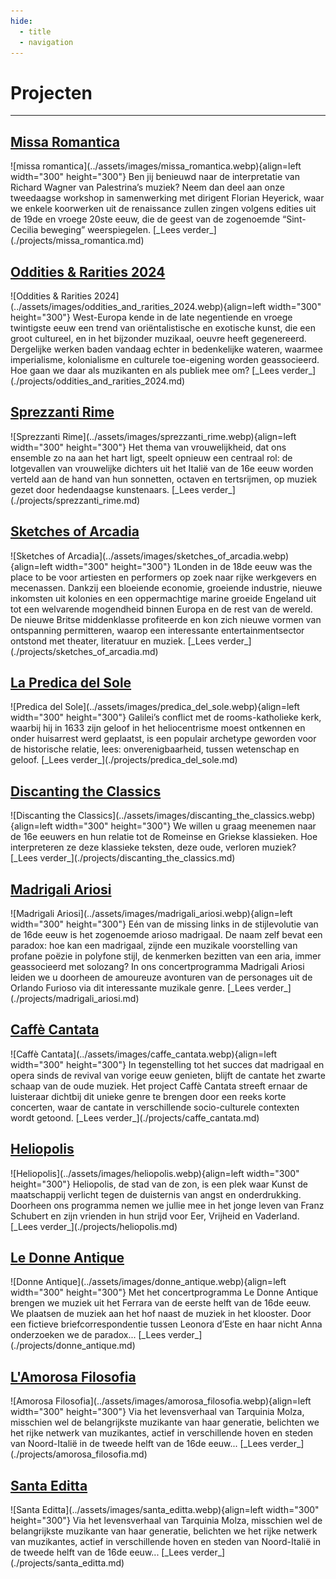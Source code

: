 ```yaml
---
hide:
  - title
  - navigation
---
```



# Projecten

---

## [Missa Romantica](./projects/missa_romantica.md)
<div class="grid" markdown>
  ![missa romantica](../assets/images/missa_romantica.webp){align=left width="300" height="300"} Ben jij benieuwd naar de interpretatie van Richard Wagner van Palestrina’s muziek?
  Neem dan deel aan onze tweedaagse workshop in samenwerking met dirigent Florian Heyerick, waar we enkele koorwerken uit de renaissance zullen zingen volgens edities uit de 19de en vroege 20ste eeuw, die de geest van de zogenoemde “Sint-Cecilia beweging” weerspiegelen. [_Lees verder_](./projects/missa_romantica.md) 
</div> 

## [Oddities & Rarities 2024](./projects/oddities_and_rarities_2024.md)
<div class="grid" markdown>
  ![Oddities & Rarities 2024](../assets/images/oddities_and_rarities_2024.webp){align=left width="300" height="300"} West-Europa kende in de late negentiende en vroege twintigste eeuw een trend van oriëntalistische en exotische kunst, die een groot cultureel, en in het bijzonder muzikaal, oeuvre heeft gegenereerd. Dergelijke werken baden vandaag echter in bedenkelijke wateren, waarmee imperialisme, kolonialisme en culturele toe-eigening worden geassocieerd. Hoe gaan we daar als muzikanten en als publiek mee om? [_Lees verder_](./projects/oddities_and_rarities_2024.md) 
</div> 

## [Sprezzanti Rime](./projects/sprezzanti_rime.md)
<div class="grid" markdown>
![Sprezzanti Rime](../assets/images/sprezzanti_rime.webp){align=left width="300" height="300"} Het thema van vrouwelijkheid, dat ons ensemble zo na aan het hart ligt, speelt opnieuw een centraal rol: de lotgevallen van vrouwelijke dichters uit het Italië van de 16e eeuw worden verteld aan de hand van hun sonnetten, octaven en tertsrijmen, op muziek gezet door hedendaagse kunstenaars. [_Lees verder_](./projects/sprezzanti_rime.md) 
</div>

## [Sketches of Arcadia](./projects/sketches_of_arcadia.md)
<div class="grid" markdown>
![Sketches of Arcadia](../assets/images/sketches_of_arcadia.webp){align=left width="300" height="300"} 1Londen in de 18de eeuw was the place to be voor artiesten en performers op zoek naar rijke werkgevers en mecenassen. Dankzij een bloeiende economie, groeiende industrie, nieuwe inkomsten uit kolonies en een oppermachtige marine groeide Engeland uit tot een welvarende mogendheid binnen Europa en de rest van de wereld. De nieuwe Britse middenklasse profiteerde en kon zich nieuwe vormen van ontspanning permitteren, waarop een interessante entertainmentsector ontstond met theater, literatuur en muziek. [_Lees verder_](./projects/sketches_of_arcadia.md)
</div>

## [La Predica del Sole](./projects/predica_del_sole.md)
<div class="grid" markdown>
![Predica del Sole](../assets/images/predica_del_sole.webp){align=left width="300" height="300"} Galilei’s conflict met de rooms-katholieke kerk, waarbij hij in 1633 zijn geloof in het heliocentrisme moest ontkennen en onder huisarrest werd geplaatst, is een populair archetype geworden voor de historische relatie, lees: onverenigbaarheid, tussen wetenschap en geloof. [_Lees verder_](./projects/predica_del_sole.md)
</div>

## [Discanting the Classics](./projects/discanting_the_classics.md)
<div class="grid" markdown>
![Discanting the Classics](../assets/images/discanting_the_classics.webp){align=left width="300" height="300"} We willen u graag meenemen naar de 16e eeuwers en hun relatie tot de Romeinse en Griekse klassieken. Hoe interpreteren ze deze klassieke teksten, deze oude, verloren muziek? [_Lees verder_](./projects/discanting_the_classics.md)
</div>

## [Madrigali Ariosi](./projects/madrigali_ariosi.md)
<div class="grid" markdown>
![Madrigali Ariosi](../assets/images/madrigali_ariosi.webp){align=left width="300" height="300"} Eén van de missing links in de stijlevolutie van de 16de eeuw is het zogenoemde arioso madrigaal. De naam zelf bevat een paradox: hoe kan een madrigaal, zijnde een muzikale voorstelling van profane poëzie in polyfone stijl, de kenmerken bezitten van een aria, immer geassocieerd met solozang? In ons concertprogramma Madrigali Ariosi leiden we u doorheen de amoureuze avonturen van de personages uit de Orlando Furioso via dit interessante muzikale genre. [_Lees verder_](./projects/madrigali_ariosi.md)
</div>

## [Caffè Cantata](./projects/caffe_cantata.md)
<div class="grid" markdown>
![Caffè Cantata](../assets/images/caffe_cantata.webp){align=left width="300" height="300"} In tegenstelling tot het succes dat madrigaal en opera sinds de revival  van vorige eeuw genieten, blijft de cantate het zwarte schaap van de oude muziek. Het project Caffè Cantata streeft ernaar de luisteraar dichtbij dit unieke genre te brengen door een reeks korte concerten, waar de cantate in verschillende socio-culturele contexten wordt getoond. [_Lees verder_](./projects/caffe_cantata.md)
</div>

## [Heliopolis](./projects/heliopolis.md)
<div class="grid" markdown>
![Heliopolis](../assets/images/heliopolis.webp){align=left width="300" height="300"} Heliopolis, de stad van de zon, is een plek waar Kunst de maatschappij verlicht tegen de duisternis van angst en onderdrukking. Doorheen ons programma nemen we jullie mee in het jonge leven van Franz Schubert en zijn vrienden in hun strijd voor Eer, Vrijheid en Vaderland.   [_Lees verder_](./projects/heliopolis.md)
</div>

## [Le Donne Antique](./projects/donne_antique.md)
<div class="grid" markdown>
![Donne Antique](../assets/images/donne_antique.webp){align=left width="300" height="300"} Met het concertprogramma Le Donne Antique brengen we muziek uit het Ferrara van de eerste helft van de 16de eeuw. We plaatsen de muziek aan het hof naast de muziek in het klooster. Door een fictieve briefcorrespondentie tussen Leonora d’Este en haar nicht Anna onderzoeken we de paradox...  [_Lees verder_](./projects/donne_antique.md)
</div>

## [L'Amorosa Filosofia](./projects/amorosa_filosofia.md)
<div class="grid" markdown>
![Amorosa Filosofia](../assets/images/amorosa_filosofia.webp){align=left width="300" height="300"} Via het levensverhaal van Tarquinia Molza, misschien wel de belangrijkste muzikante van haar generatie, belichten we het rijke netwerk van muzikantes, actief in verschillende hoven en steden van Noord-Italië in de tweede helft van de 16de eeuw...  [_Lees verder_](./projects/amorosa_filosofia.md)
</div>

## [Santa Editta](./projects/santa_editta.md)
<div class="grid" markdown>
![Santa Editta](../assets/images/santa_editta.webp){align=left width="300" height="300"} Via het levensverhaal van Tarquinia Molza, misschien wel de belangrijkste muzikante van haar generatie, belichten we het rijke netwerk van muzikantes, actief in verschillende hoven en steden van Noord-Italië in de tweede helft van de 16de eeuw...  [_Lees verder_](./projects/santa_editta.md)
</div>